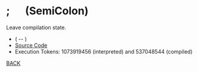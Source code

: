 # ; &emsp; (SemiColon)
Leave compilation state.
* ( -- )
* [Source Code](../words/core/SemiColon.cs)
* Execution Tokens: 1073919456 (interpreted) and 537048544 (compiled)


[BACK](builtins.md#SemiColon)
